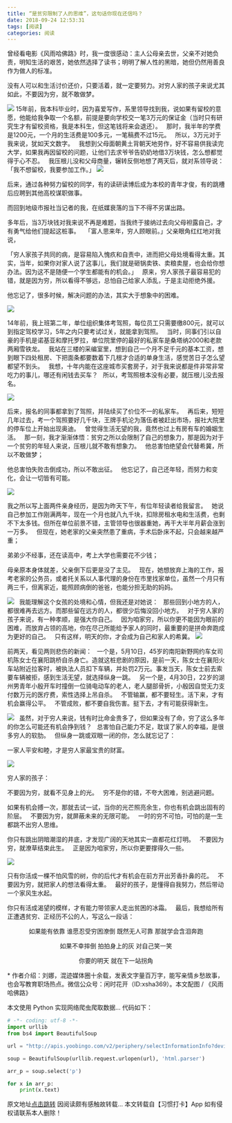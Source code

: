 ```yaml
---
title: “是贫穷限制了人的思维”，这句话你现在还信吗？
date: 2018-09-24 12:53:31
tags: [阅读]
categories: 阅读
---
```

曾经看电影《风雨哈佛路》时，我一度很感动：主人公母亲去世，父亲不对她负责，明知生活的艰苦，她依然选择了读书；明明了解人性的黑暗，她但仍然用善良作为做人的标准。
<!-- more -->
没有人可以和生活讨价还价，只要活着，就一定要努力。对穷人家的孩子来说尤其如此，不要因为穷，就不敢做梦。

<img src = "http://oss.yoobingo.com/smalltarget/app/image/textEditor/2018-05-23/1527042044880.gif">
15年前，我本科毕业时，因为喜爱写作，系里领导找到我，说如果有留校的意愿，他能给我争取一个名额，前提是要向学校交一笔3万元的保证金（当时只有研究生才有留校资格，我是本科生，但这笔钱将来会退还）。
 
那时，我半年的学费是1200元，一个月的生活费是100多元，一笔稿费不过15元。
 
所以，3万元对于我来说，犹如天文数字。
 
我想到父母面朝黄土背朝天地劳作，好不容易供我读完大学，如果我再因留校的问题，让他们去求爷爷告奶奶地借3万块钱，怎么想都觉得于心不忍。
 
我压根儿没和父母商量，辗转反侧地想了两天后，就对系领导说：「我不想留校，我要参加工作。」

<img src = 'http://oss.yoobingo.com/smalltarget/app/image/textEditor/2018-05-23/1527042045065.gif'>

后来，通过各种努力留校的同学，有的读研读博后成为本校的青年才俊，有的跳槽后应聘到其他高校谋职做事。

而回到地级市报社当记者的我，在纸媒衰落的当下不得不另谋出路。

多年后，当3万块钱对我来说不再是难题，当我终于接纳过去向父母袒露自己，才有勇气给他们提起这桩事。
 
「富人思来年，穷人顾眼前。」父亲眼角红红地对我说，

「穷人家孩子共同的病，是容易陷入愧疚和自责中，进而把父母处境看得太重。其实，当年，如果你对家人说了这事儿，我们就是砸锅卖铁、卖粮卖屋，也会给你想办法。因为这不是随便一个学生都能有的机会。」
 
原来，穷人家孩子最容易犯的错，就是因为穷，所以看得不够远，总怕自己给家人添乱，于是主动拒绝外援。

他忘记了，很多时候，解决问题的办法，其实大于想象中的困难。 

<img src = 'http://oss.yoobingo.com/smalltarget/app/image/textEditor/2018-05-23/1527042045157.jpeg'>

14年前，我上班第二年，单位组织集体考驾照，每位员工只需要缴800元，就可以到指定驾校学习，5年之内只要考试过关，就能拿到驾照。
 
当时，同事们引以自豪的手机是诺基亚和摩托罗拉，单位院里停的最好的私家车是桑塔纳2000和老款两厢雪铁龙。
 
我站在三楼的采编室里，想到自己一个月不足千元的基本工资，想到眼下四处租房、下把面条都要数着下几根才合适的单身生活，感觉苦日子怎么望都望不到头。
 
我想，十年内能在这座城市买套房子，对于我来说都是件非常非常吃力的事儿，哪还有闲钱去买车？
 
所以，考驾照根本没有必要，就压根儿没去报名。

<img src = 'http://oss.yoobingo.com/smalltarget/app/image/textEditor/2018-05-23/1527042045208.png'>

后来，报名的同事都拿到了驾照，并陆续买了价位不一的私家车。
 
再后来，短短几年过去，考一个驾照要好几千块，王牌手机沦为落伍者被赶出市场，报社大院里的停车位上开始出现奥迪。
 
曾觉得生活无望的我，竟然也过上有房有车的婚姻生活。
 
那一刻，我才渐渐体悟：贫穷之所以会限制了自己的想象力，那是因为对于一个贫穷的年轻人来说，压根儿就不敢有想象力。
 
他总害怕绝望会代替希冀，所以不敢做梦；

他总害怕失败击倒成功，所以不敢出征。
 
他忘记了，自己还年轻，而努力和变化，会让一切皆有可能。

<img src = 'http://oss.yoobingo.com/smalltarget/app/image/textEditor/2018-05-23/1527042045263.jpeg'>

我之所以写上面两件亲身经历，是因为昨天下午，有位年轻读者给我留言。
 
她说自己参加工作刚满两年，现在一个月也就八九千块，扣除房租水电和生活费，也剩不下太多钱。但所在单位前景不错，主管领导也很器重她，再干大半年月薪会涨到一万多。
 
但现在，她老家的父亲突然患了重病，手术后卧床不起，只会越来越严重；

弟弟少不经事，还在读高中，考上大学也需要花不少钱；

母亲原本身体就差，父亲倒下后更是没了主见。
 
现在，她想放弃上海的工作，报考老家的公务员，或者托关系以人事代理的身份在市里找家单位，虽然一个月只有两三千，但离家近，能照顾病倒的爸爸，也能分担无助的妈妈。

<img src = 'http://oss.yoobingo.com/smalltarget/app/image/textEditor/2018-05-23/1527042045309.jpeg'>
 
我能理解这个女孩的处境和心情，但我还是对她说：
 
那些回到小地方的人，都很难再去远方。而那些留在远方的人，都很少后悔没回小地方。
 
对于穷人家的孩子来说，有一种孝顺，是强大你自己。
 
因为咱家穷，所以你更不能因为眼前的困难，而放弃占领的高地，你在尽己所能给予家人的同时，最重要的是拼命奔跑成为更好的自己。
 
只有这样，明天的你，才会成为自己和家人的希冀。

<img src = 'http://oss.yoobingo.com/smalltarget/app/image/textEditor/2018-05-23/1527042045361.jpeg'>

前两天，看见两则悲伤的新闻：
 
一个是，5月10日，45岁的南阳新野网约车女司机陈女士在襄阳跳桥自杀身亡。造就这桩悲剧的原因，是前一天，陈女士在襄阳火车站附近拉客时，被执法人员扣下车辆，并处罚2万元。事发当天，陈女士前去索要车辆被拒，感到生活无望，就选择纵身一跳。
 
另一个是，4月30日，22岁的湖州男青年小殷开车时撞倒一位骑电动车的老人，老人腿部骨折，小殷因自觉无力支付数万元的医疗费，索性选择上吊自杀。
 
不管输赢，都不要轻生。活下来，才有机会赢得公平。
 
不管成败，都不要自我伤害。挺下去，才有可能获得新生。

<img src = 'http://oss.yoobingo.com/smalltarget/app/image/textEditor/2018-05-23/1527042045414.jpeg'>
 
虽然，对于穷人来说，钱有时比命金贵多了，但如果没有了命，穷了这么多年的你怎么可能还有机会挣到钱？
 
总害怕自己能力不足，耽误了家人的幸福，是很多穷人的软肋。
 
但纵身一跳或双眼一闭的你，怎么就忘记了：

一家人平安和睦，才是穷人家最宝贵的财富。 

<img src = 'http://oss.yoobingo.com/smalltarget/app/image/textEditor/2018-05-23/1527042045446.jpeg'>

穷人家的孩子：

不要因为穷，就看不见身上的光。
 
穷不是你的错，不夸大困难，别逃避问题。

如果有机会搏一次，那就去试一试，当你的光芒照亮余生，你也有机会跳出固有的阶层。
 
不要因为穷，就屏蔽未来的无限可能。
 
一时的穷不可怕，可怕的是一生都跳不出穷人思维。

你只有跳出阴暗潮湿的井底，才发现广阔的天地其实一直都花红灯明。
 
不要因为穷，就潦草结束此生。
 
正是因为咱家穷，所以你更要撑得久一些。

<img src = 'http://oss.yoobingo.com/smalltarget/app/image/textEditor/2018-05-23/1527042045496.jpeg'>

只有你活成一棵不怕风雪的树，你的后代才有机会在前方开出芳香扑鼻的花。
 
不要因为穷，就把家人的想法看得太重。
 
最好的孩子，是懂得自我努力，然后带动一个家风生水起。

你只有活成渴望的模样，才有能力带领家人走出贫困的冰霜。
 
最后，我想给所有正遭遇贫穷、正经历不公的人，写这么一段话：
<center>
如果能有依靠
谁愿忍受穷困潦倒
既然无人可靠
那就学会含泪奔跑

如果不幸摔倒
拍拍身上的灰
对自己笑一笑

你要的明天
就在下一站拐角
</center>
* 作者介绍：刘娜，混迹媒体圈十余载，发表文字量百万字，能写亲情乡愁故事，也会写教育职场热点。微信公众号：闲时花开（ID:xsha369）。本文配图 / 《风雨哈佛路》

本文使用 Python 实现网络爬虫爬取数据...
代码如下：
```python crawl.py
# -*- coding: utf-8 -*-
import urllib
from bs4 import BeautifulSoup

url = "http://apis.yoobingo.com/v2/periphery/selectInformationInfo?device=0&infoId=575&packageName=com.dmubiao.xgdk&sign=F1AE757A2DB66B0F4796727156DD5D1C"

soup = BeautifulSoup(urllib.request.urlopen(url), 'html.parser')

arr_p = soup.select('p')

for x in arr_p:
    print(x.text)
```

原文地址[点击跳转](http://apis.yoobingo.com/v2/periphery/selectInformationInfo?device=0&infoId=575&packageName=com.dmubiao.xgdk&sign=F1AE757A2DB66B0F4796727156DD5D1C)
因阅读颇有感触故转载...
本文转载自【习惯打卡】App 如有侵权请联系本人删除！